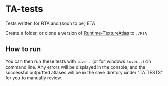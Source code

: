 # TA-tests
Tests written for RTA and (soon to be) ETA

Create a folder, or clone a version of [Runtime-TextureAtlas](https://github.com/EngineerSmith/Runtime-TextureAtlas) to `./RTA`
## How to run
You can then run these tests with `love .` (or for windows `lovec .`) on command line. Any errors will be displayed in the console, and the successful outputted atlases will be in the save diretory under "TA TESTS" for you to manually review.

